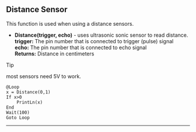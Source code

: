 ## Distance Sensor

This function is used when using a distance sensors. 

- **Distance(trigger, echo)** - uses ultrasonic sonic sensor to read distance.<br>
**trigger:** The pin number that is connected to trigger (pulse) signal<br>
**echo:**  The pin number that is connected to echo signal<br>
**Returns:**  Distance in centimeters

> [!TIP]
> most sensors need 5V to work.

```basic
@Loop
x = Distance(0,1) 
If x>0 
    PrintLn(x)
End
Wait(100)
Goto Loop
```
---

